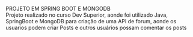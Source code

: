 PROJETO EM SPRING BOOT E MONGODB
<br>
Projeto realizado no curso Dev Superior, aonde foi utilizado Java, SpringBoot e MongoDB para criação de uma API de forum,
aonde os usuarios podem criar Posts e outros usuários possam comentar os posts
